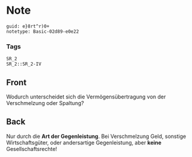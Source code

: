 # Note
```
guid: e}8rt^r)0+
notetype: Basic-02d89-e0e22
```

### Tags
```
SR_2
SR_2::SR_2-IV
```

## Front
Wodurch unterscheidet sich die Vermögensübertragung von der Verschmelzung oder Spaltung?

## Back
Nur durch die <b>Art der Gegenleistung</b>. Bei Verschmelzung Geld,
sonstige Wirtschaftsgüter, oder andersartige Gegenleistung, aber
<b>keine</b> Gesellschaftsrechte!
